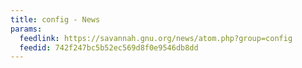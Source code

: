 ```yaml
---
title: config - News
params:
  feedlink: https://savannah.gnu.org/news/atom.php?group=config
  feedid: 742f247bc5b52ec569d8f0e9546db8dd
---
```

